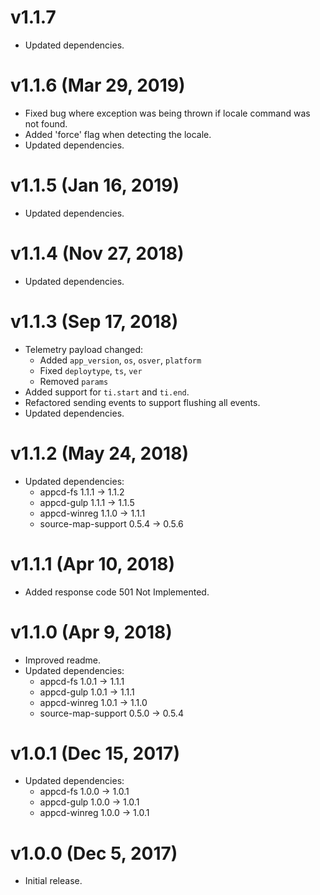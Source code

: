 # v1.1.7

 * Updated dependencies.

# v1.1.6 (Mar 29, 2019)

 * Fixed bug where exception was being thrown if locale command was not found.
 * Added 'force' flag when detecting the locale.
 * Updated dependencies.

# v1.1.5 (Jan 16, 2019)

 * Updated dependencies.

# v1.1.4 (Nov 27, 2018)

 * Updated dependencies.

# v1.1.3 (Sep 17, 2018)

 * Telemetry payload changed:
   - Added `app_version`, `os`, `osver`, `platform`
   - Fixed `deploytype`, `ts`, `ver`
   - Removed `params`
 * Added support for `ti.start` and `ti.end`.
 * Refactored sending events to support flushing all events.
 * Updated dependencies.

# v1.1.2 (May 24, 2018)

 * Updated dependencies:
   - appcd-fs 1.1.1 -> 1.1.2
   - appcd-gulp 1.1.1 -> 1.1.5
   - appcd-winreg 1.1.0 -> 1.1.1
   - source-map-support 0.5.4 -> 0.5.6

# v1.1.1 (Apr 10, 2018)

 * Added response code 501 Not Implemented.

# v1.1.0 (Apr 9, 2018)

 * Improved readme.
 * Updated dependencies:
   - appcd-fs 1.0.1 -> 1.1.1
   - appcd-gulp 1.0.1 -> 1.1.1
   - appcd-winreg 1.0.1 -> 1.1.0
   - source-map-support 0.5.0 -> 0.5.4

# v1.0.1 (Dec 15, 2017)

 * Updated dependencies:
   - appcd-fs 1.0.0 -> 1.0.1
   - appcd-gulp 1.0.0 -> 1.0.1
   - appcd-winreg 1.0.0 -> 1.0.1

# v1.0.0 (Dec 5, 2017)

 - Initial release.
